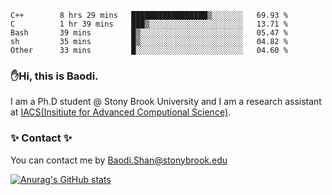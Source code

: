 <!--START_SECTION:waka-->

```text
C++        8 hrs 29 mins   █████████████████▒░░░░░░░   69.93 %
C          1 hr 39 mins    ███▒░░░░░░░░░░░░░░░░░░░░░   13.71 %
Bash       39 mins         █▒░░░░░░░░░░░░░░░░░░░░░░░   05.47 %
sh         35 mins         █▒░░░░░░░░░░░░░░░░░░░░░░░   04.82 %
Other      33 mins         █░░░░░░░░░░░░░░░░░░░░░░░░   04.60 %
```

<!--END_SECTION:waka-->

### ✋Hi, this is Baodi. 

I am a Ph.D student @ Stony Brook University and I am a research assistant at [IACS(Insitiute for Advanced Computional Science)](https://iacs.stonybrook.edu/).

### ✨ Contact ✨

You can contact me by [Baodi.Shan@stonybrook.edu](mailto:Baodi.Shan@stonybrook.edu)

[![Anurag's GitHub stats](https://github-readme-stats.vercel.app/api?username=lwshanbd&theme=jolly&show_icons=true&count_private=true&include_all_commits=true)](https://github.com/anuraghazra/github-readme-stats)



<!--
**lwshanbd/lwshanbd** is a ✨ _special_ ✨ repository because its `README.md` (this file) appears on your GitHub profile.

Here are some ideas to get you started:

- 🔭 I’m currently working on ...
- 🌱 I’m currently learning ...
- 👯 I’m looking to collaborate on ...
- 🤔 I’m looking for help with ...
- 💬 Ask me about ...
- 📫 How to reach me: ...
- 😄 Pronouns: ...
- ⚡ Fun fact: ...
-->

